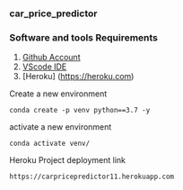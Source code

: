 ### car_price_predictor

### Software and tools Requirements

1. [Github Account](https://github.com)
2. [VScode IDE](https//code.visualstudio.com)
3. [Heroku] (https://heroku.com)
    
Create a new environment
```
conda create -p venv python==3.7 -y
```
activate a new environment
```
conda activate venv/
```
Heroku Project deployment link
```
https://carpricepredictor11.herokuapp.com
```

